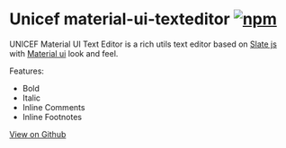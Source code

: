 # Unicef material-ui-texteditor [![npm](https://img.shields.io/npm/v/@unicef/material-ui-texteditor.svg?style=flat-square)](https://www.npmjs.com/package/@unicef/material-ui-texteditor)

UNICEF Material UI Text Editor is a rich utils text editor based on [Slate js](https://docs.slatejs.org/) with [Material ui](https://material-ui.com/) look and feel.

Features: 
- Bold
- Italic
- Inline Comments
- Inline Footnotes

[View on Github](https://github.com/unicef/material-ui-texteditor)